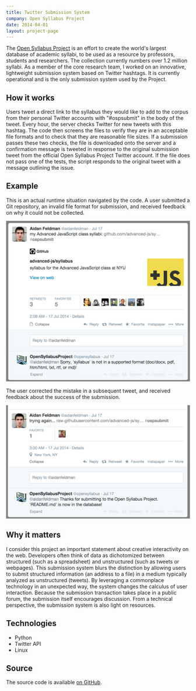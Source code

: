 ```yaml
---
title: Twitter Submission System
company: Open Syllabus Project
date: 2014-04-01
layout: project-page
---
```


The [Open Syllabus Project](http://opensyllabusproject.org/) is an effort to
create the world's largest database of academic syllabi, to be used as a
resource by professors, students and researchers. The collection currently
numbers over 1.2 million syllabi. As a member of the core research team, I
worked on an innovative, lightweight submission system based on Twitter
hashtags. It is currently operational and is the only submission system used by
the Project.

## How it works

Users tweet a direct link to the syllabus they would like to add to the corpus
from their personal Twitter accounts with "#ospsubmit" in the body of the
tweet. Every hour, the server checks Twitter for new tweets with this hashtag.
The code then screens the files to verify they are in an acceptable file
formats and to check that they are reasonable file sizes. If a submission
passes these two checks, the file is downloaded onto the server and a
confirmation message is tweeted in response to the original submission tweet
from the official Open Syllabus Project Twitter account. If the file does not
pass one of the tests, the script responds to the original tweet with a message
outlining the issue.

## Example

This is an actual runtime situation navigated by the code. A user submitted a
Git repository, an invalid file format for submission, and received feedback on
why it could not be collected.

![Error](/assets/images/optimized/portfolio/twitter/error.png)

The user corrected the mistake in a subsequent tweet, and received feedback
about the success of the submission.

![Success](/assets/images/optimized/portfolio/twitter/success.png)

## Why it matters

I consider this project an important statement about creative interactivity on
the web. Developers often think of data as dichotomized between structured
(such as a spreadsheet) and unstructured (such as tweets or webpages). This
submission system blurs the distinction by allowing users to submit structured
information (an address to a file) in a medium typically analyzed as
unstructured (tweets). By leveraging a commonplace technology in an unexpected
way, the system changes the calculus of user interaction. Because the
submission transaction takes place in a public forum, the submission itself
encourages discussion. From a technical perspective, the submission system is
also light on resources.

## Technologies
- Python
- Twitter API
- Linux

## Source
The source code is available [on GitHub](https://github.com/opensyllabus/tweet-ingest).